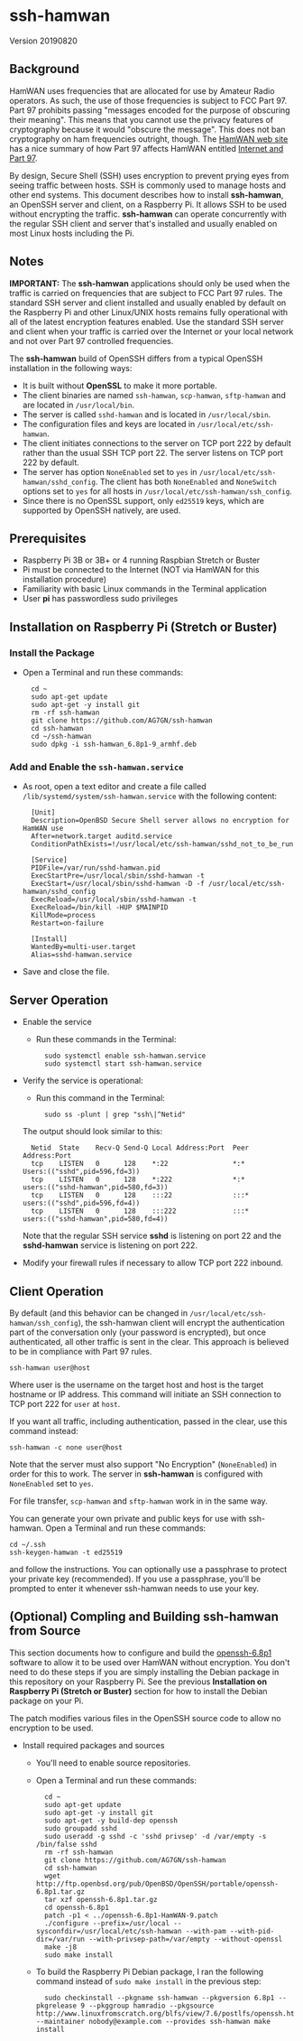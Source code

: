 # ssh-hamwan
Version 20190820

## Background

HamWAN uses frequencies that are allocated for use by Amateur Radio operators.  As such, the use of those frequencies is subject to FCC Part 97.  Part 97 prohibits passing "messages encoded for the purpose of obscuring their meaning".  This means that you cannot use the privacy features of cryptography because it would "obscure the message".  This does not ban cryptography on ham frequencies outright, though.  The [HamWAN web site](http://hamwan.org) has a nice summary of how Part 97 affects HamWAN entitled [Internet and Part 97](http://hamwan.org/Administrative/Internet%20and%20Part%2097.html).

By design, Secure Shell (SSH) uses encryption to prevent prying eyes from seeing traffic between hosts.  SSH is commonly used to manage hosts and other end systems.  This document describes how to install __ssh-hamwan__, an OpenSSH server and client, on a Raspberry Pi.  It allows SSH to be used without encrypting the traffic.  __ssh-hamwan__ can operate concurrently with the regular SSH client and server that's installed and usually enabled on most Linux hosts including the Pi.

## Notes

__IMPORTANT:__ The __ssh-hamwan__ applications should only be used when the traffic is carried on frequencies that are subject to FCC Part 97 rules.  The standard SSH server and client installed and usually enabled by default on the Raspberry Pi and other Linux/UNIX hosts remains fully operational with all of the latest encryption features enabled.  Use the standard SSH server and client when your traffic is carried over the Internet or your local network and not over Part 97 controlled frequencies.

The __ssh-hamwan__ build of OpenSSH differs from a typical OpenSSH installation in the following ways:

- It is built without __OpenSSL__ to make it more portable.
- The client binaries are named `ssh-hamwan`, `scp-hamwan`, `sftp-hamwan` and are located in `/usr/local/bin`.  
- The server is called `sshd-hamwan` and is located in `/usr/local/sbin`.
- The configuration files and keys are located in `/usr/local/etc/ssh-hamwan`.
- The client initiates connections to the server on TCP port 222 by default rather than the usual SSH TCP port 22.  The server listens on TCP port 222 by default.
- The server has option `NoneEnabled` set to `yes` in `/usr/local/etc/ssh-hamwan/sshd_config`.  The client has both `NoneEnabled` and `NoneSwitch` options set to `yes` for all hosts in `/usr/local/etc/ssh-hamwan/ssh_config`.
- Since there is no OpenSSL support, only `ed25519` keys, which are supported by OpenSSH natively, are used.

## Prerequisites

- Raspberry Pi 3B or 3B+ or 4 running Raspbian Stretch or Buster
- Pi must be connected to the Internet (NOT via HamWAN for this installation procedure)
- Familiarity with basic Linux commands in the Terminal application
- User __pi__ has passwordless sudo privileges

## Installation on Raspberry Pi (Stretch or Buster)

### Install the Package

- Open a Terminal and run these commands:

		cd ~
		sudo apt-get update
		sudo apt-get -y install git
		rm -rf ssh-hamwan
		git clone https://github.com/AG7GN/ssh-hamwan
		cd ssh-hamwan
		cd ~/ssh-hamwan
		sudo dpkg -i ssh-hamwan_6.8p1-9_armhf.deb 

### Add and Enable the `ssh-hamwan.service`

- As root, open a text editor and create a file called `/lib/systemd/system/ssh-hamwan.service` with the following content:

		[Unit]
		Description=OpenBSD Secure Shell server allows no encryption for HamWAN use
		After=network.target auditd.service
		ConditionPathExists=!/usr/local/etc/ssh-hamwan/sshd_not_to_be_run
		
		[Service]
		PIDFile=/var/run/sshd-hamwan.pid
		ExecStartPre=/usr/local/sbin/sshd-hamwan -t
		ExecStart=/usr/local/sbin/sshd-hamwan -D -f /usr/local/etc/ssh-hamwan/sshd_config
		ExecReload=/usr/local/sbin/sshd-hamwan -t
		ExecReload=/bin/kill -HUP $MAINPID
		KillMode=process
		Restart=on-failure
		
		[Install]
		WantedBy=multi-user.target
		Alias=sshd-hamwan.service
		
- Save and close the file.

## Server Operation

- Enable the service

	- Run these commands in the Terminal:
	
			sudo systemctl enable ssh-hamwan.service
			sudo systemctl start ssh-hamwan.service
		
- Verify the service is operational:

	- Run this command in the Terminal:
	
			sudo ss -plunt | grep "ssh\|^Netid"
		
	The output should look similar to this:
	
		Netid  State    Recv-Q Send-Q Local Address:Port  Peer Address:Port              
		tcp    LISTEN   0      128    *:22                *:*              Users:(("sshd",pid=596,fd=3))
		tcp    LISTEN   0      128    *:222               *:*              users:(("sshd-hamwan",pid=580,fd=3))
		tcp    LISTEN   0      128    :::22               :::*             users:(("sshd",pid=596,fd=4))
		tcp    LISTEN   0      128    :::222              :::*             users:(("sshd-hamwan",pid=580,fd=4))
		
	Note that the regular SSH service __sshd__ is listening on port 22 and the __sshd-hamwan__ service is listening on port 222.
	
- Modify your firewall rules if necessary to allow TCP port 222 inbound.

## Client Operation

By default (and this behavior can be changed in `/usr/local/etc/ssh-hamwan/ssh_config`), the ssh-hamwan client will encrypt the authentication part of the conversation only (your password is encrypted), but once authenticated, all other traffic is sent in the clear.  This approach is believed to be in compliance with Part 97 rules.

	ssh-hamwan user@host
		
Where user is the username on the target host and host is the target hostname or IP address.  This command will initiate an SSH connection to TCP port 222 for `user` at `host`.

If you want all traffic, including authentication, passed in the clear, use this command instead:

	ssh-hamwan -c none user@host

Note that the server must also support "No Encryption" (`NoneEnabled`) in order for this to work.  The server in __ssh-hamwan__ is configured with `NoneEnabled` set to `yes`.

For file transfer, `scp-hamwan` and `sftp-hamwan` work in in the same way.

You can generate your own private and public keys for use with ssh-hamwan.  Open a Terminal and run these commands:

	cd ~/.ssh
	ssh-keygen-hamwan -t ed25519

and follow the instructions.  You can optionally use a passphrase to protect your private key (recommended).  If you use a passphrase, you'll be prompted to enter it whenever ssh-hamwan needs to use your key.

## (Optional) Compling and Building ssh-hamwan from Source

This section documents how to configure and build the [openssh-6.8p1](http://anduin.linuxfromscratch.org/~bdubbs/blfs-book-xsl/postlfs/openssh.html) software to allow it to be used over HamWAN without encryption.  You don't need to do these steps if you are simply installing the Debian package in this repository on your Raspberry Pi.  See the previous __Installation on Raspberry Pi (Stretch or Buster)__ section for how to install the Debian package on your Pi.  

The patch modifies various files in the OpenSSH source code to allow no encryption to be used.

- Install required packages and sources

	- You'll need to enable source repositories.

	- Open a Terminal and run these commands:
	
			cd ~
			sudo apt-get update
			sudo apt-get -y install git
			sudo apt-get -y build-dep openssh
			sudo groupadd sshd
			sudo useradd -g sshd -c 'sshd privsep' -d /var/empty -s /bin/false sshd 
			rm -rf ssh-hamwan
			git clone https://github.com/AG7GN/ssh-hamwan
			cd ssh-hamwan
			wget http://ftp.openbsd.org/pub/OpenBSD/OpenSSH/portable/openssh-6.8p1.tar.gz
			tar xzf openssh-6.8p1.tar.gz
			cd openssh-6.8p1
			patch -p1 < ../openssh-6.8p1-HamWAN-9.patch
			./configure --prefix=/usr/local --sysconfdir=/usr/local/etc/ssh-hamwan --with-pam --with-pid-dir=/var/run --with-privsep-path=/var/empty --without-openssl
			make -j8
			sudo make install
		
	- To build the Raspberry Pi Debian package, I ran the following command instead of `sudo make install` in the previous step:
	
			sudo checkinstall --pkgname ssh-hamwan --pkgversion 6.8p1 --pkgrelease 9 --pkggroup hamradio --pkgsource http://www.linuxfromscratch.org/blfs/view/7.6/postlfs/openssh.html --maintainer nobody@example.com --provides ssh-hamwan make install
		






	  
